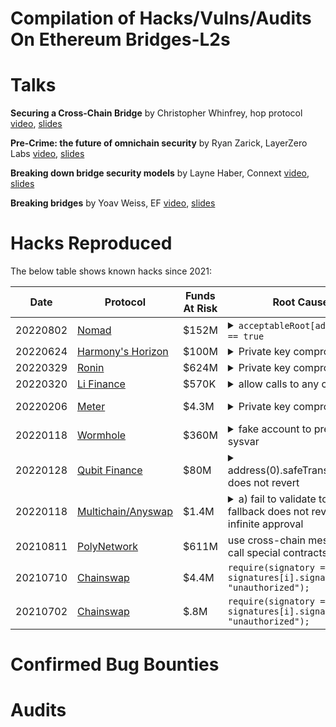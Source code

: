 # Compilation of Hacks/Vulns/Audits On Ethereum Bridges-L2s
Talks
===================
**Securing a Cross-Chain Bridge** by Christopher Whinfrey, hop protocol [video](https://youtu.be/umV-wcKlpjg?t=24940), [slides](https://drive.google.com/file/d/1NEhABFJVt6hGGuvRrohbxnWQ442i2DO8/view)

**Pre-Crime: the future of omnichain security** by Ryan Zarick, LayerZero Labs [video](https://youtu.be/umV-wcKlpjg?t=26109), [slides](https://drive.google.com/file/d/1dd6R9LHmZ1At7UxGYbYMwSsu9KDG0sD-/view)

**Breaking down bridge security models** by Layne Haber, Connext [video](https://youtu.be/umV-wcKlpjg?t=26916), [slides](https://drive.google.com/file/d/1nonAR8QKgLWAcPRveADskAejtdiY8D2J/view)

**Breaking bridges** by Yoav Weiss, EF [video](https://youtu.be/umV-wcKlpjg?t=27768), [slides](https://drive.google.com/file/d/1GpSEeFe0xmC4WlOA8mm4JSgRnTEiyiTX/view)

Hacks Reproduced
===================

The below table shows known hacks since 2021:

| Date  | Protocol | Funds At Risk | Root Cause | References | Code to Reproduce |
| ------------- | ------------- | ------------- | ------------- | ------------- | ------------- |
| 20220802 | [Nomad](https://docs.nomad.xyz/nomad-101/introduction)  | $152M | <details><summary>`acceptableRoot[address(0)] == true`</summary>*Within the process() function is an assert (line 185) that validates that the message for the transfer is associated with a valid root.  By default, a root for an unproven message would be 0x00. <br><br> In an upgrade to the protocol, Nomad decided to initialize the value of trusted roots to 0x00.  While this is common practice, it also matches the value for an untrusted root, so all messages are automatically viewed as proven.<br>[...](https://halborn.com/explained-the-nomad-hack-august-2022/)*</details> | [twitter](https://twitter.com/samczsun/status/1554252024723546112) | [.sol](https://github.com/0xDatapunk/DeFiHackLabs/blob/main/src/test/NomadBridge.exp.sol) |
| 20220624 | [Harmony's Horizon](https://docs.harmony.one/home/general/introduction/what-is-harmony) | $100M | <details><summary>Private key compromised</summary>*the bridge only used a 2 of 5 validation scheme.  This means that only two blockchain accounts needed to be compromised for an attacker to approve any malicious transaction that they wished. <br><br> The Harmony Horizon bridge was exploited via the theft of two private keys. These private keys were encrypted with both a passphrase and a key management service, and no system had access to multiple plaintext keys.  However, the attacker managed to access and decrypt multiple keys.<br>[...](https://halborn.com/explained-the-harmony-horizon-bridge-hack/)*</details> | [twitter](https://twitter.com/0xIvo/status/1540165571681128448) | [.sol](https://github.com/0xDatapunk/DeFiHackLabs/blob/main/src/test/Harmony_multisig.sol) |
| 20220329 | [Ronin](https://docs.roninchain.com/docs/components/ronin-bridge-v2) | $624M | <details><summary>Private key compromised</summary>*The Ronin Network uses a set of nine validator nodes to approve transactions on the bridge, and a deposit or withdrawal requires approval by a majority of five of these nodes. The attacker gained control of four validators controlled by Sky Mavis and a third-party Axie DAO validator that signed their malicious transactions.<br>[...](https://halborn.com/explained-the-ronin-hack-march-2022/)*</details> | [twitter](https://twitter.com/captaindefi2/status/1508852842685153282?lang=en) | [.sol](https://github.com/0xDatapunk/DeFiHackLabs/blob/main/src/test/Ronin_exp.sol) |
| 20220320 | [Li Finance](https://www.covalenthq.com/docs/project-showcase/dex/li-finance/) | $570K | <details><summary>allow calls to any contracts</summary>*The hack took advantage of our pre-bridge swap feature. Our smart contract allows a caller to pass an array of multiple swaps using any address with arbitrary calldata.<br><br> This design gave us maximum flexibility in what DEXs we could call and what methods we could call. This also allowed anyone to call other contracts, not just DEXs. Our contract checks to make sure that the result of the swap or swaps is enough tokens to continue the bridging operation.<br><br>The attacker started by passing a legitimate swap of a small amount followed by multiple calls directly to various token contracts. Specifically, they called the `transferFrom` method which allowed the attacker to transfer funds from users’ wallets that had previously given infinite approval to our contract for that specific token.<br><br>This worked because these calls were performed within the context of the contract, which had permission to transfer user funds. The attacker transferred these tokens into a separate wallet that he controlled.<br><br>Once the transfers were completed, the small amount swapped at the beginning was bridged, and the transaction was completed.*</details> | [blog](https://blog.li.fi/20th-march-the-exploit-e9e1c5c03eb9) | [.sol](https://github.com/0xDatapunk/DeFiHackLabs/blob/main/src/test/LiFi_exp.sol) |
| 20220206 | [Meter](https://docs.meter.io/) | $4.3M | <details><summary>Private key compromised</summary>*The problem with this assumption is that Meter has two functions where users could make deposits: depositEth and the underlying ETH20 deposit function. The depositEth function fulfills this assumption and validates the amount of value in the transaction’s calldata, which is the value that will later be passed to the deposit function.<br><br>The other deposit function does not fulfill this assumption or check that msg.value equals the amount specified within the calldata. The attacker called this deposit function directly and passed it an arbitrary amount in the calldata. This value was then sent to the handler’s deposit function, enabling the attacker to drain value from the protocol.<br><br>Hundred Finance was affected by the attack because the local price of BNB.bsc was depreciated due to the hack. Exploiters were able to buy BNB.bsc at a discounted rate and use them as collateral for loans with Hunter Finance, who used the global Chainlink price for the assets. As a result, the attackers could drain uncompromised assets from the protocol. Two of the four opportunistic loans were repaid, leaving Hunter Finance out $3.3 million. <br> [...](https://halborn.com/explained-the-meter-io-hack-february-2022/)*</details> | [twitter](https://twitter.com/ishwinder/status/1490227406824685569) <br /> [blog](https://blog.chainsafe.io/breaking-down-the-meter-io-hack-a46a389e7ae4) | [.sol](https://github.com/0xDatapunk/DeFiHackLabs/blob/main/src/test/Meter_exp.sol) |
| 20220118 | [Wormhole](https://docs.wormhole.com/wormhole/) | $360M | <details><summary>fake account to precompiled sysvar</summary>*The `solana_program::sysvar::instructions` mod is meant to be used with the Instructions sysvar, a sort of precompile on Solana. However, the version of `solana_program` that Wormhole used didn't verify the address being used. <br><br>This meant that you could create your own account which stored the same data that the Instructions sysvar would have stored, and substituted that account for the Instruction sysvar in the call to `verify_signatures`. This would essentially bypass signature validation entirely.*</details> | [twitter](https://twitter.com/samczsun/status/1489044939732406275) | solana |
| 20220128 | [Qubit Finance](https://docs.qbt.fi/protocol/bridge) | $80M | <details><summary>address(0).safeTransferFrom() does not revert</summary>*the contract did not use OpenZeppelin’s SafeERC20 library. If the contract had used this library, the exploit would not have been possible as the SafeERC20.safeTransferFrom function makes use of functionCall() (function from OpenZeppelin’s Address.sol contract) which verifies that the target address contains contract code. This is not the case with the 0 address. <br><br> The exploited contract used a modified safeTransferFrom() function which instead of making use of functionCall() to verify that the target address contained contract code, used the call() function directly. As the 0 address has no code at all, no code is run, and the call is completed successfully without reverting. As a result, the deposit function executed successfully but no real tokens were deposited. The Ethereum QBridge caught the Deposit event and interpreted it as a valid deposit of ETH.  As a result, qXETH tokens were minted for the attacker on BSC. <br><br> By repeating this process multiple times, the attacker was able to build up a large amount of qXETH without depositing any real tokens into the protocol.  The attacker then was able to convert these tokens into BNB, draining about $80 million in assets from the protocol.<br>[...](https://halborn.com/explained-the-qubit-hack-january-2022/)*</detail> | [rekt](https://rekt.news/qubit-rekt/) | [.sol](https://github.com/0xDatapunk/DeFiHackLabs/blob/main/src/test/Qubit_exp.sol) |
| 20220118 | [Multichain/Anyswap]() | $1.4M | <details><summary>a) fail to validate token, b) fallback does not revert, c) infinite approval</summary>*address _underlying = AnyswapV1ERC20(token).underlying(); It’s intended to unwrap the underlying token (“DAI”) from the its anyToken wrapping (“anyDAI”). However, token now is now the attacker’s controlled contract. We can see in the debugger, that this contract now returns WETH as its “underlying asset”. Multichain failed here as this function should have checked if the token address is indeed a Multichain token<br><br>IERC20(_underlying).permit(from, address(this), amount, deadline, v, r, s); Originally, the expected result was that the underlying token’s (“WETH”) ERC20 contract permit() is called to approve the router’s (this) ability to withdraw an amount from the user’s (from) address, as the user supplied a signed transaction for that denoted by (v,r,s). However, WETH contract does not have a permit() function! WETH contract does have a “fallback function” that is called when a function is called but not found. WETH’s fallback function is deposit() that does nothing material in this case, but allows its calling function’s execution to continue as it does not fail.<br><br>TransferHelper.safeTransferFrom(_underlying, from, token, amount); Originally, we expected that if we got to this line it means the signature in the line above was verified and now we can use the approve granted by it to actually move the the amount from the user to the router. However, the signature was not verified, as seen above. In theory, it should not be a problem, as although the attacker’s input should not have passed the signature validation, it did not approve the router access to transfer the funds on the victim’s behalf. However, Multichain’s dapp requested from all of its users a practically infinite approval sum. This insecure methodology is quite common in dapps, to save user expenses on gas. We had warned in the past that such behavior (we named it baDAPProve) can be hazardous in case of a rogue or a vulnerable dapp, and now this potential threat had materialized. By abusing this excessive approval, the function transfers the WETH amount from the victim account to the attackers’ controlled contract.*</detail> | [medium](https://medium.com/zengo/without-permit-multichains-exploit-explained-8417e8c1639b) | [.sol](https://github.com/0xDatapunk/DeFiHackLabs/blob/main/src/test/Anyswap_poc.t.sol) |
| 20210811 | [PolyNetwork](https://github.com/polynetwork/docs) | $611M | use cross-chain messages to call special contracts | [rekt](https://rekt.news/polynetwork-rekt/) <br /> [medium](https://medium.com/breadcrumbsapp/the-600m-poly-network-hack-the-biggest-hack-in-defi-history-e2efe56cf3a8) | [.sol](https://github.com/0xDatapunk/DeFiHackLabs/blob/main/src/test/PolyNetwork/PolyNetwork_exp.sol) |
| 20210710 | [Chainswap](https://docs.chainswap.com/) | $4.4M | `require(signatory == signatures[i].signatory, "unauthorized");` | [twitter](https://twitter.com/real_n3o/status/1414071223940571139) <br /> [rekt](https://rekt.news/chainswap-rekt/) | [.sol](https://github.com/0xDatapunk/DeFiHackLabs/blob/main/src/test/Chainswap_exp2.sol) |
| 20210702 | [Chainswap](https://docs.chainswap.com/) | $.8M | `require(signatory == signatures[i].signatory, "unauthorized");` | [post-mortem](https://chain-swap.medium.com/chainswap-post-mortem-and-compensation-plan-90cad50898ab) | [.sol](https://github.com/0xDatapunk/DeFiHackLabs/blob/main/src/test/Chainswap_exp1.sol) |

Confirmed Bug Bounties
===========================

Audits
===========================
